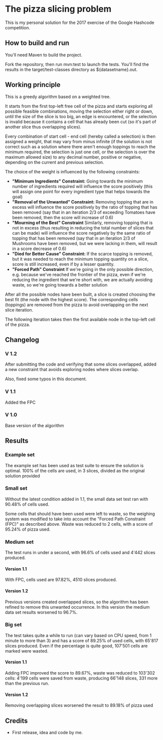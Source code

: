 # The pizza slicing problem #
This is my personal solution for the 2017 exercise of the Google Hashcode competition.

## How to build and run ##
You'll need Maven to build the project.

Fork the repository, then run mvn:test to launch the tests.
You'll find the results in the target/test-classes directory as ${datasetname}.out.

## Working principle ##
This is a greedy algorithm based on a weighted tree.

It starts from the first top-left free cell of the pizza and starts
exploring all possible feasible combinations, moving the selection either
right or down, until the size of the slice is too big, an edge is encountered,
or the selection is invalid because it contains a cell that has already been
cut (so it's part of another slice thus overlapping slices).

Every combination of start cell - end cell (hereby called a selection)
is then assigned a weight, that may vary from minus infinite (if the solution
is not correct such as a solution where there aren't enough toppings to
reach the minimum required, the selection is just one cell, or the selection
is over the maximum allowed size) to any decimal number, positive or negative,
depending on the current and previous selection.

The choice of the weight is influenced by the following constraints:
* **"Minimum Ingredients" Constraint:** Going towards the minimum number of
ingredients required will influence the score positively (this will assign
one point for every ingredient type that helps towards the goal)
* **"Removal of the Unwanted" Constraint:** Removing topping that are in excess
will influence the score positively by the ratio of topping that has been
removed (say that in an iteration 2/3 of exceeding Tomatoes have been
removed, then the score will increase of 0.6)
* **"Mourning of the Best" Constraint** Similarly, removing topping that is
not in excess (thus resulting in reducing the total number of slices that
can be made) will influence the score negatively by the same ratio of topping
that has been removed (say that in an iteration 2/3 of Mushrooms have been
removed, but we were lacking in them, will result in a score decrease of 0.6)
* **"Died for Better Cause" Constraint:** If the scarce topping is removed,
but it was needed to reach the minimum topping quantity on a slice,
score is still increased, even if by a lesser quantity.
* **"Forced Path" Constraint** If we're going in the only possible direction, e.g. because we've reached
the frontier of the pizza, even if we're reducing the ingredient that we're
short with, we are actually avoiding waste, so we're going towards a better
solution

After all the possible nodes have been built, a slice is created choosing the
best fit (the node with the highest score). The corresponding cells (toppings)
are removed from the pizza to avoid overlapping on the next slice iteration.

The following iteration takes then the first available node in the top-left
cell of the pizza.

## Changelog ##

### V 1.2 ###
After submitting the code and verifying that some slices overlapped,
added a new constraint that avoids exploring nodes where slices overlap.

Also, fixed some typos in this document.

### V 1.1 ###
Added the FPC

### V 1.0 ###
Base version of the algorithm

## Results ##

### Example set ###
The example set has been used as test suite to ensure the solution is
optimal. 100% of the cells are used, in 3 slices, divided as the
original solution provided

### Small set ###
Without the latest condition added in 1.1, the small data set test
ran with 90.48% of cells used.

Some cells that should have been used
were left to waste, so the weighing system was modified to take into account
the "Forced Path Constraint (FPC)" as described above. Waste was reduced to
2 cells, with a score of 95.24% of pizza used.

### Medium set ###
The test runs in under a second, with 96.6% of cells used and 4'442 slices
produced.

#### Version 1.1 ####
With FPC, cells used are 97.82%, 4510 slices produced.

#### Version 1.2 ####
Previous versions created overlapped slices, so the algorithm has been refined
to remove this unwanted occurrence. In this version the medium data set results
worsened to 96.7%.

### Big set ###
The test takes quite a while to run (can vary based on CPU speed, from
1 minute to more than 3) and has a score of 89.25% of used cells, with
65'817 slices produced. Even if the percentage is quite good, 107'501 cells
are marked were wasted.

#### Version 1.1 ####
Adding FPC improved the score to 89.67%, waste was reduced to 103'302 cells:
4'199 cells were saved from waste, producing 66'148 slices, 331 more than the
previous run.

#### Version 1.2 ####
Removing overlapping slices worsened the result to 89.18% of pizza used

## Credits ##
* First release, idea and code by me.